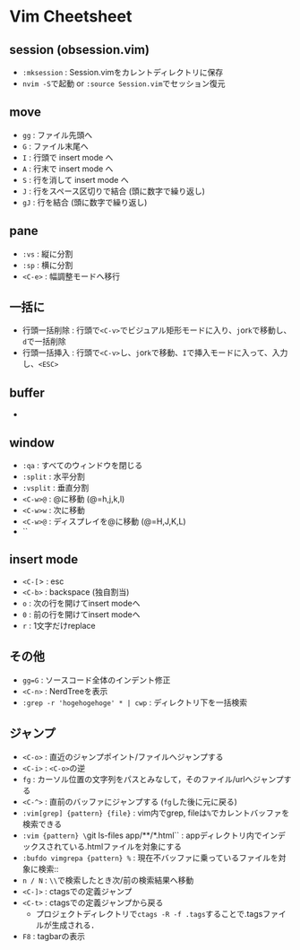 # Vim Cheetsheet

## session (obsession.vim)

- `:mksession` : Session.vimをカレントディレクトリに保存
- `nvim -S`で起動 or `:source Session.vim`でセッション復元

## move

- `gg`    : ファイル先頭へ
- `G`     : ファイル末尾へ
- `I`     : 行頭で insert mode へ
- `A`     : 行末で insert mode へ
- `S`     : 行を消して insert mode へ
- `J`     : 行をスペース区切りで結合 (頭に数字で繰り返し)
- `gJ`    : 行を結合 (頭に数字で繰り返し)

## pane

- `:vs`   : 縦に分割
- `:sp`   : 横に分割
- `<C-e>` : 幅調整モードへ移行

## 一括に
- 行頭一括削除 : 行頭で`<C-v>`でビジュアル矩形モードに入り、`j`or`k`で移動し、`d`で一括削除
- 行頭一括挿入 : 行頭で`<C-v>`し、`j`or`k`で移動、`I`で挿入モードに入って、入力し、`<ESC>`

## buffer

-

## window

- `:qa`     : すべてのウィンドウを閉じる
- `:split`  : 水平分割
- `:vsplit` : 垂直分割
- `<C-w>@`  : @に移動 (@=h,j,k,l)
- `<C-w>w`  : 次に移動
- `<C-w>@`  : ディスプレイを@に移動 (@=H,J,K,L)
- ``

## insert mode

- `<C-[`>   : esc
- `<C-b>`   : backspace (独自割当)
- `o`       : 次の行を開けてinsert modeへ
- `0`       : 前の行を開けてinsert modeへ
- `r`       : 1文字だけreplace

## その他

- `gg=G`    : ソースコード全体のインデント修正
- `<C-n>`   : NerdTreeを表示
- `:grep -r 'hogehogehoge' * | cwp` : ディレクトリ下を一括検索

## ジャンプ

- `<C-o>`   : 直近のジャンプポイント/ファイルへジャンプする
- `<C-i>`   : `<C-o>`の逆
- `fg`      : カーソル位置の文字列をパスとみなして，そのファイル/urlへジャンプする
- `<C-^>`   : 直前のバッファにジャンプする (`fg`した後に元に戻る)
- `:vim[grep] {pattern} {file}`  : vim内でgrep, fileは`%`でカレントバッファを検索できる
- `:vim {pattern} \`git ls-files app/**/*.html\``  : appディレクトリ内でインデックスされている.htmlファイルを対象にする
- `:bufdo vimgrepa {pattern} %`  : 現在不バッファに乗っているファイルを対象に検索::
- `n / N`   : `\\`で検索したとき次/前の検索結果へ移動
- `<C-]>`   : ctagsでの定義ジャンプ
- `<C-t>`   : ctagsでの定義ジャンプから戻る
  - プロジェクトディレクトリで`ctags -R -f .tags`することで.tagsファイルが生成される．
- `F8`      : tagbarの表示

